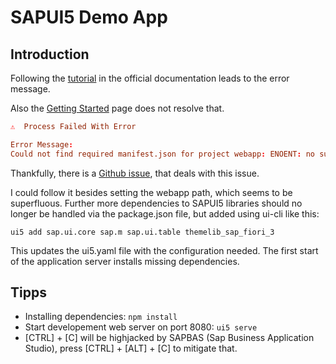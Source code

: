 # SAPUI5 Demo App

## Introduction

Following the [tutorial](https://sapui5.hana.ondemand.com/#/topic/851bde42e4e1410c96abbe402fa9128c) in the official documentation
leads to the error message.

Also the [Getting Started](https://sap.github.io/ui5-tooling/pages/GettingStarted/) page does not resolve that.

```conf
⚠️  Process Failed With Error

Error Message:
Could not find required manifest.json for project webapp: ENOENT: no such file or directory, open '/home/user/projects/webapp/manifest.json'
```

Thankfully, there is a [Github issue](https://github.com/SAP/openui5/issues/3292), that deals with this issue.

I could follow it besides setting the webapp path, which seems to be superfluous.
Further more dependencies to SAPUI5 libraries should no longer be handled via the package.json file, but added using ui-cli like this:

`ui5 add sap.ui.core sap.m sap.ui.table themelib_sap_fiori_3`

This updates the ui5.yaml file with the configuration needed. The first start of the application server installs missing dependencies.

## Tipps

* Installing dependencies: `npm install`
* Start developement web server on port 8080: `ui5 serve`
* \[CTRL\] + \[C\] will be highjacked by SAPBAS (Sap Business Application Studio), press \[CTRL\] + \[ALT\] + \[C\] to mitigate that.